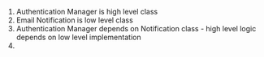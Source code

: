 1. Authentication Manager is high level class
2. Email Notification is low level class
3. Authentication Manager depends on Notification class - high level logic depends on low level implementation
4. 